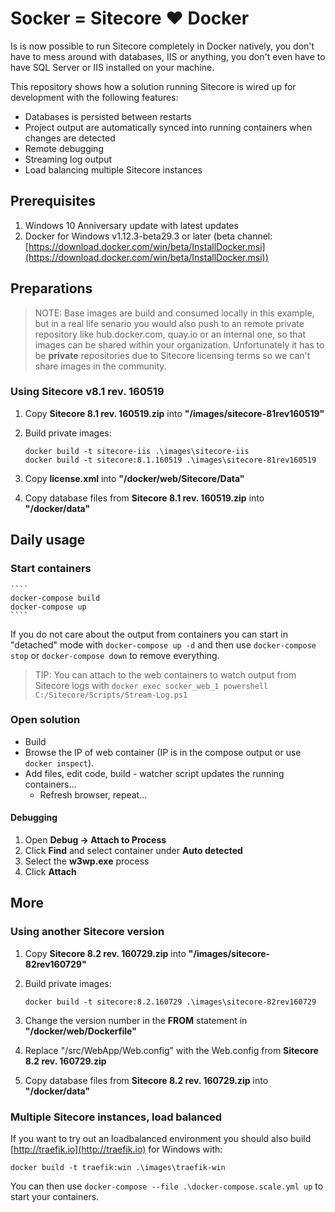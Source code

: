 # Socker = Sitecore :heart: Docker

Is is now possible to run Sitecore completely in Docker natively, you don't have to mess around with databases, IIS or anything, you don't even have to have SQL Server or IIS installed on your machine.

This repository shows how a solution running Sitecore is wired up for development with the following features:

- Databases is persisted between restarts
- Project output are automatically synced into running containers when changes are detected
- Remote debugging
- Streaming log output
- Load balancing multiple Sitecore instances

## Prerequisites

1. Windows 10 Anniversary update with latest updates
2. Docker for Windows v1.12.3-beta29.3 or later (beta channel: [https://download.docker.com/win/beta/InstallDocker.msi](https://download.docker.com/win/beta/InstallDocker.msi))

## Preparations

>NOTE: Base images are build and consumed locally in this example, but in a real life senario you would also push to an remote private repository like 
hub.docker.com, quay.io or an internal one, so that images can be shared within your organization.
Unfortunately it has to be **private** repositories due to Sitecore licensing terms so we can't share images in the community.

### Using Sitecore v8.1 rev. 160519

1. Copy **Sitecore 8.1 rev. 160519.zip** into **"/images/sitecore-81rev160519"**
2. Build private images:
	
	````
	docker build -t sitecore-iis .\images\sitecore-iis
	docker build -t sitecore:8.1.160519 .\images\sitecore-81rev160519
	````

3. Copy **license.xml** into **"/docker/web/Sitecore/Data"**
4. Copy database files from **Sitecore 8.1 rev. 160519.zip** into **"/docker/data"**

## Daily usage

### Start containers

	````
	docker-compose build
	docker-compose up
	````

If you do not care about the output from containers you can start in "detached" mode with `docker-compose up -d` and then use `docker-compose stop` or `docker-compose down` to remove everything. 

>TIP: You can attach to the web containers to watch output from Sitecore logs with `docker exec socker_web_1 powershell C:/Sitecore/Scripts/Stream-Log.ps1`

### Open solution

- Build
- Browse the IP of web container (IP is in the compose output or use `docker inspect`).
- Add files, edit code, build - watcher script updates the running containers...
	- Refresh browser, repeat...

#### Debugging

1. Open **Debug -> Attach to Process**
2. Click **Find** and select container under **Auto detected**
3. Select the **w3wp.exe** process
4. Click **Attach**

## More

### Using another Sitecore version

1. Copy **Sitecore 8.2 rev. 160729.zip** into **"/images/sitecore-82rev160729"**
2. Build private images:
	
	````
	docker build -t sitecore:8.2.160729 .\images\sitecore-82rev160729
	````

3. Change the version number in the **FROM** statement in **"/docker/web/Dockerfile"**
4. Replace "/src/WebApp/Web.config" with the Web.config from **Sitecore 8.2 rev. 160729.zip**
5. Copy database files from **Sitecore 8.2 rev. 160729.zip** into **"/docker/data"**

### Multiple Sitecore instances, load balanced

If you want to try out an loadbalanced environment you should also build [http://traefik.io](http://traefik.io) for Windows with:

````
docker build -t traefik:win .\images\traefik-win
````

You can then use `docker-compose --file .\docker-compose.scale.yml up` to start your containers.
